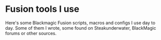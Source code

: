 # Fusion tools I use
Here's some Blackmagic Fusion scripts, macros and configs I use day to day.
Some of them I wrote, some found on Steakunderwater, BlackMagic forums or other sources.
